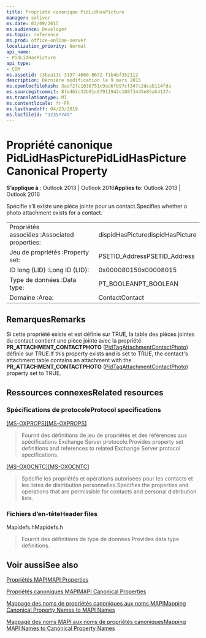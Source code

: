 ```yaml
---
title: Propriété canonique PidLidHasPicture
manager: soliver
ms.date: 03/09/2015
ms.audience: Developer
ms.topic: reference
ms.prod: office-online-server
localization_priority: Normal
api_name:
- PidLidHasPicture
api_type:
- COM
ms.assetid: c3bea11c-3197-4060-8672-f1b4bf352112
description: Dernière modification le 9 mars 2015
ms.openlocfilehash: 3aef2fc1038751c9ad6fb97cf347c2dcab114fda
ms.sourcegitcommit: 8fe462c32b91c87911942c188f3445e85a54137c
ms.translationtype: MT
ms.contentlocale: fr-FR
ms.lasthandoff: 04/23/2019
ms.locfileid: "32357749"
---
```

# <a name="pidlidhaspicture-canonical-property"></a><span data-ttu-id="33f5b-103">Propriété canonique PidLidHasPicture</span><span class="sxs-lookup"><span data-stu-id="33f5b-103">PidLidHasPicture Canonical Property</span></span>

  
  
<span data-ttu-id="33f5b-104">**S’applique à** : Outlook 2013 | Outlook 2016</span><span class="sxs-lookup"><span data-stu-id="33f5b-104">**Applies to**: Outlook 2013 | Outlook 2016</span></span> 
  
<span data-ttu-id="33f5b-105">Spécifie s’il existe une pièce jointe pour un contact.</span><span class="sxs-lookup"><span data-stu-id="33f5b-105">Specifies whether a photo attachment exists for a contact.</span></span>
  
|||
|:-----|:-----|
|<span data-ttu-id="33f5b-106">Propriétés associées :</span><span class="sxs-lookup"><span data-stu-id="33f5b-106">Associated properties:</span></span>  <br/> |<span data-ttu-id="33f5b-107">dispidHasPicture</span><span class="sxs-lookup"><span data-stu-id="33f5b-107">dispidHasPicture</span></span>  <br/> |
|<span data-ttu-id="33f5b-108">Jeu de propriétés :</span><span class="sxs-lookup"><span data-stu-id="33f5b-108">Property set:</span></span>  <br/> |<span data-ttu-id="33f5b-109">PSETID_Address</span><span class="sxs-lookup"><span data-stu-id="33f5b-109">PSETID_Address</span></span>  <br/> |
|<span data-ttu-id="33f5b-110">ID long (LID) :</span><span class="sxs-lookup"><span data-stu-id="33f5b-110">Long ID (LID):</span></span>  <br/> |<span data-ttu-id="33f5b-111">0x00008015</span><span class="sxs-lookup"><span data-stu-id="33f5b-111">0x00008015</span></span>  <br/> |
|<span data-ttu-id="33f5b-112">Type de données :</span><span class="sxs-lookup"><span data-stu-id="33f5b-112">Data type:</span></span>  <br/> |<span data-ttu-id="33f5b-113">PT_BOOLEAN</span><span class="sxs-lookup"><span data-stu-id="33f5b-113">PT_BOOLEAN</span></span>  <br/> |
|<span data-ttu-id="33f5b-114">Domaine :</span><span class="sxs-lookup"><span data-stu-id="33f5b-114">Area:</span></span>  <br/> |<span data-ttu-id="33f5b-115">Contact</span><span class="sxs-lookup"><span data-stu-id="33f5b-115">Contact</span></span>  <br/> |
   
## <a name="remarks"></a><span data-ttu-id="33f5b-116">Remarques</span><span class="sxs-lookup"><span data-stu-id="33f5b-116">Remarks</span></span>

<span data-ttu-id="33f5b-117">Si cette propriété existe et est définie sur TRUE, la table des pièces jointes du contact contient une pièce jointe avec la propriété **PR_ATTACHMENT_CONTACTPHOTO** ([PidTagAttachmentContactPhoto](pidtagattachmentcontactphoto-canonical-property.md)) définie sur TRUE.</span><span class="sxs-lookup"><span data-stu-id="33f5b-117">If this property exists and is set to TRUE, the contact's attachment table contains an attachment with the **PR_ATTACHMENT_CONTACTPHOTO** ([PidTagAttachmentContactPhoto](pidtagattachmentcontactphoto-canonical-property.md)) property set to TRUE.</span></span>
  
## <a name="related-resources"></a><span data-ttu-id="33f5b-118">Ressources connexes</span><span class="sxs-lookup"><span data-stu-id="33f5b-118">Related resources</span></span>

### <a name="protocol-specifications"></a><span data-ttu-id="33f5b-119">Spécifications de protocole</span><span class="sxs-lookup"><span data-stu-id="33f5b-119">Protocol specifications</span></span>

<span data-ttu-id="33f5b-120">[[MS-OXPROPS]](https://msdn.microsoft.com/library/f6ab1613-aefe-447d-a49c-18217230b148%28Office.15%29.aspx)</span><span class="sxs-lookup"><span data-stu-id="33f5b-120">[[MS-OXPROPS]](https://msdn.microsoft.com/library/f6ab1613-aefe-447d-a49c-18217230b148%28Office.15%29.aspx)</span></span>
  
> <span data-ttu-id="33f5b-121">Fournit des définitions de jeu de propriétés et des références aux spécifications Exchange Server protocole.</span><span class="sxs-lookup"><span data-stu-id="33f5b-121">Provides property set definitions and references to related Exchange Server protocol specifications.</span></span>
    
<span data-ttu-id="33f5b-122">[[MS-OXOCNTC]](https://msdn.microsoft.com/library/9b636532-9150-4836-9635-9c9b756c9ccf%28Office.15%29.aspx)</span><span class="sxs-lookup"><span data-stu-id="33f5b-122">[[MS-OXOCNTC]](https://msdn.microsoft.com/library/9b636532-9150-4836-9635-9c9b756c9ccf%28Office.15%29.aspx)</span></span>
  
> <span data-ttu-id="33f5b-123">Spécifie les propriétés et opérations autorisées pour les contacts et les listes de distribution personnelles.</span><span class="sxs-lookup"><span data-stu-id="33f5b-123">Specifies the properties and operations that are permissible for contacts and personal distribution lists.</span></span>
    
### <a name="header-files"></a><span data-ttu-id="33f5b-124">Fichiers d’en-tête</span><span class="sxs-lookup"><span data-stu-id="33f5b-124">Header files</span></span>

<span data-ttu-id="33f5b-125">Mapidefs.h</span><span class="sxs-lookup"><span data-stu-id="33f5b-125">Mapidefs.h</span></span>
  
> <span data-ttu-id="33f5b-126">Fournit des définitions de type de données.</span><span class="sxs-lookup"><span data-stu-id="33f5b-126">Provides data type definitions.</span></span>
    
## <a name="see-also"></a><span data-ttu-id="33f5b-127">Voir aussi</span><span class="sxs-lookup"><span data-stu-id="33f5b-127">See also</span></span>



[<span data-ttu-id="33f5b-128">Propriétés MAPI</span><span class="sxs-lookup"><span data-stu-id="33f5b-128">MAPI Properties</span></span>](mapi-properties.md)
  
[<span data-ttu-id="33f5b-129">Propriétés canoniques MAPI</span><span class="sxs-lookup"><span data-stu-id="33f5b-129">MAPI Canonical Properties</span></span>](mapi-canonical-properties.md)
  
[<span data-ttu-id="33f5b-130">Mappage des noms de propriétés canoniques aux noms MAPI</span><span class="sxs-lookup"><span data-stu-id="33f5b-130">Mapping Canonical Property Names to MAPI Names</span></span>](mapping-canonical-property-names-to-mapi-names.md)
  
[<span data-ttu-id="33f5b-131">Mappage des noms MAPI aux noms de propriétés canoniques</span><span class="sxs-lookup"><span data-stu-id="33f5b-131">Mapping MAPI Names to Canonical Property Names</span></span>](mapping-mapi-names-to-canonical-property-names.md)

